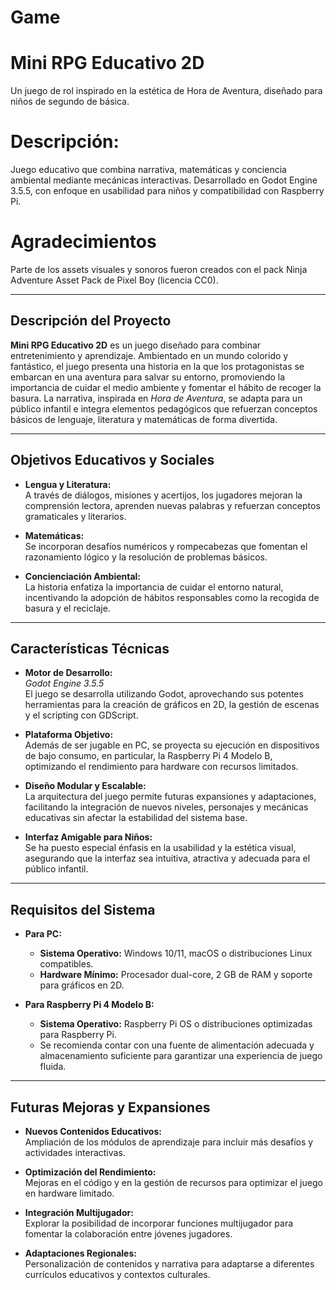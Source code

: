 # Game
# Mini RPG Educativo 2D
Un juego de rol inspirado en la estética de Hora de Aventura, diseñado para niños de segundo de básica.

# Descripción:
Juego educativo que combina narrativa, matemáticas y conciencia ambiental mediante mecánicas interactivas. Desarrollado en Godot Engine 3.5.5, con enfoque en usabilidad para niños y compatibilidad con Raspberry Pi.

# Agradecimientos
Parte de los assets visuales y sonoros fueron creados con el pack Ninja Adventure Asset Pack de Pixel Boy (licencia CC0).

---

## Descripción del Proyecto

**Mini RPG Educativo 2D** es un juego diseñado para combinar entretenimiento y aprendizaje. Ambientado en un mundo colorido y fantástico, el juego presenta una historia en la que los protagonistas se embarcan en una aventura para salvar su entorno, promoviendo la importancia de cuidar el medio ambiente y fomentar el hábito de recoger la basura. La narrativa, inspirada en *Hora de Aventura*, se adapta para un público infantil e integra elementos pedagógicos que refuerzan conceptos básicos de lenguaje, literatura y matemáticas de forma divertida.

---

## Objetivos Educativos y Sociales

- **Lengua y Literatura:**  
  A través de diálogos, misiones y acertijos, los jugadores mejoran la comprensión lectora, aprenden nuevas palabras y refuerzan conceptos gramaticales y literarios.

- **Matemáticas:**  
  Se incorporan desafíos numéricos y rompecabezas que fomentan el razonamiento lógico y la resolución de problemas básicos.

- **Concienciación Ambiental:**  
  La historia enfatiza la importancia de cuidar el entorno natural, incentivando la adopción de hábitos responsables como la recogida de basura y el reciclaje.

---

## Características Técnicas

- **Motor de Desarrollo:**  
  *Godot Engine 3.5.5*  
  El juego se desarrolla utilizando Godot, aprovechando sus potentes herramientas para la creación de gráficos en 2D, la gestión de escenas y el scripting con GDScript.

- **Plataforma Objetivo:**  
  Además de ser jugable en PC, se proyecta su ejecución en dispositivos de bajo consumo, en particular, la Raspberry Pi 4 Modelo B, optimizando el rendimiento para hardware con recursos limitados.

- **Diseño Modular y Escalable:**  
  La arquitectura del juego permite futuras expansiones y adaptaciones, facilitando la integración de nuevos niveles, personajes y mecánicas educativas sin afectar la estabilidad del sistema base.

- **Interfaz Amigable para Niños:**  
  Se ha puesto especial énfasis en la usabilidad y la estética visual, asegurando que la interfaz sea intuitiva, atractiva y adecuada para el público infantil.

---

## Requisitos del Sistema

- **Para PC:**  
  - **Sistema Operativo:** Windows 10/11, macOS o distribuciones Linux compatibles.  
  - **Hardware Mínimo:** Procesador dual-core, 2 GB de RAM y soporte para gráficos en 2D.

- **Para Raspberry Pi 4 Modelo B:**  
  - **Sistema Operativo:** Raspberry Pi OS o distribuciones optimizadas para Raspberry Pi.  
  - Se recomienda contar con una fuente de alimentación adecuada y almacenamiento suficiente para garantizar una experiencia de juego fluida.

---

## Futuras Mejoras y Expansiones

- **Nuevos Contenidos Educativos:**  
  Ampliación de los módulos de aprendizaje para incluir más desafíos y actividades interactivas.

- **Optimización del Rendimiento:**  
  Mejoras en el código y en la gestión de recursos para optimizar el juego en hardware limitado.

- **Integración Multijugador:**  
  Explorar la posibilidad de incorporar funciones multijugador para fomentar la colaboración entre jóvenes jugadores.

- **Adaptaciones Regionales:**  
  Personalización de contenidos y narrativa para adaptarse a diferentes currículos educativos y contextos culturales.

